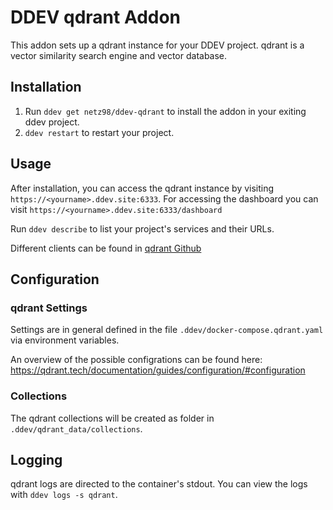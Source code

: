 # DDEV qdrant Addon

This addon sets up a qdrant instance for your DDEV project. qdrant is a vector similarity search engine and vector database.

## Installation

1. Run `ddev get netz98/ddev-qdrant` to install the addon in your exiting ddev project.
2. `ddev restart` to restart your project.

## Usage

After installation, you can access the qdrant instance by visiting `https://<yourname>.ddev.site:6333`.
For accessing the dashboard you can visit `https://<yourname>.ddev.site:6333/dashboard`

Run `ddev describe` to list your project's services and their URLs.

Different clients can be found  in [qdrant Github](https://github.com/qdrant/qdrant?tab=readme-ov-file#clients)

## Configuration

### qdrant Settings

Settings are in general defined in the file `.ddev/docker-compose.qdrant.yaml` via environment variables.

An overview of the possible configrations can be found here:
https://qdrant.tech/documentation/guides/configuration/#configuration

### Collections

The qdrant collections will be created as folder in  `.ddev/qdrant_data/collections`.

## Logging

qdrant logs are directed to the container's stdout. You can view the logs with `ddev logs -s qdrant`.
